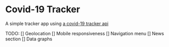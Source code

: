 # Covid-19 Tracker

A simple tracker app using [a covid-19 tracker api](https://github.com/ExpDev07/coronavirus-tracker-api)

TODO:
[] Geolocation
[] Mobile responsiveness
[] Navigation menu
[] News section
[] Data graphs
